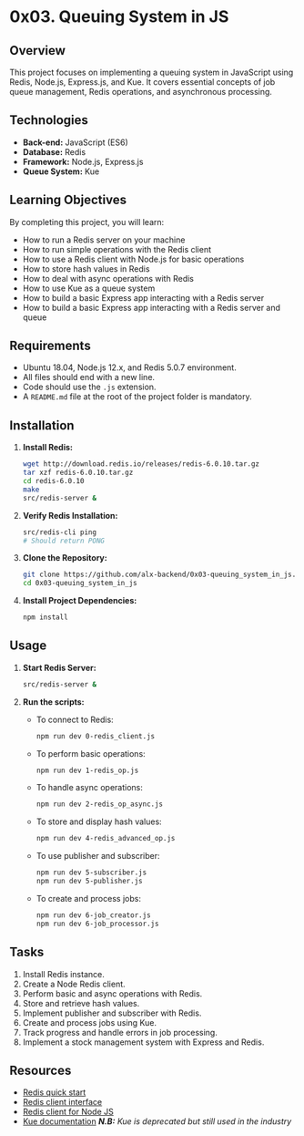 # 0x03. Queuing System in JS

## Overview
This project focuses on implementing a queuing system in JavaScript using Redis, Node.js, Express.js, and Kue. It covers essential concepts of job queue management, Redis operations, and asynchronous processing.

## Technologies
- **Back-end:** JavaScript (ES6)
- **Database:** Redis
- **Framework:** Node.js, Express.js
- **Queue System:** Kue

## Learning Objectives
By completing this project, you will learn:
- How to run a Redis server on your machine
- How to run simple operations with the Redis client
- How to use a Redis client with Node.js for basic operations
- How to store hash values in Redis
- How to deal with async operations with Redis
- How to use Kue as a queue system
- How to build a basic Express app interacting with a Redis server
- How to build a basic Express app interacting with a Redis server and queue

## Requirements
- Ubuntu 18.04, Node.js 12.x, and Redis 5.0.7 environment.
- All files should end with a new line.
- Code should use the `.js` extension.
- A `README.md` file at the root of the project folder is mandatory.

## Installation
1. **Install Redis:**
    ```bash
    wget http://download.redis.io/releases/redis-6.0.10.tar.gz
    tar xzf redis-6.0.10.tar.gz
    cd redis-6.0.10
    make
    src/redis-server &
    ```

2. **Verify Redis Installation:**
    ```bash
    src/redis-cli ping
    # Should return PONG
    ```

3. **Clone the Repository:**
    ```bash
    git clone https://github.com/alx-backend/0x03-queuing_system_in_js.git
    cd 0x03-queuing_system_in_js
    ```

4. **Install Project Dependencies:**
    ```bash
    npm install
    ```

## Usage
1. **Start Redis Server:**
    ```bash
    src/redis-server &
    ```

2. **Run the scripts:**
    - To connect to Redis:
        ```bash
        npm run dev 0-redis_client.js
        ```

    - To perform basic operations:
        ```bash
        npm run dev 1-redis_op.js
        ```

    - To handle async operations:
        ```bash
        npm run dev 2-redis_op_async.js
        ```

    - To store and display hash values:
        ```bash
        npm run dev 4-redis_advanced_op.js
        ```

    - To use publisher and subscriber:
        ```bash
        npm run dev 5-subscriber.js
        npm run dev 5-publisher.js
        ```

    - To create and process jobs:
        ```bash
        npm run dev 6-job_creator.js
        npm run dev 6-job_processor.js
        ```

## Tasks
1. Install Redis instance.
2. Create a Node Redis client.
3. Perform basic and async operations with Redis.
4. Store and retrieve hash values.
5. Implement publisher and subscriber with Redis.
6. Create and process jobs using Kue.
7. Track progress and handle errors in job processing.
8. Implement a stock management system with Express and Redis.

## Resources
- [Redis quick start](https://intranet.alxswe.com/rltoken/bD8ATSAVbine9-zEXenwyw)
- [Redis client interface](https://intranet.alxswe.com/rltoken/vFJSkoXkIvLqHzQgx8DVcw)
- [Redis client for Node JS](https://intranet.alxswe.com/rltoken/mRftfl67BrNvl-RM5JQfUA)
- [Kue documentation](https://intranet.alxswe.com/rltoken/yTC3Ci2IV2US24xJsBfMgQ)
        _**N.B:** Kue is deprecated but still used in the industry_
